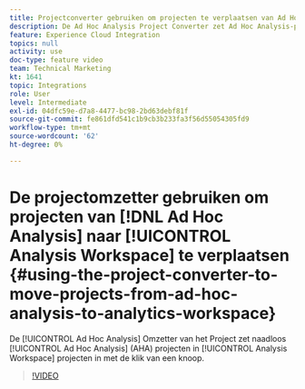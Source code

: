 ```yaml
---
title: Projectconverter gebruiken om projecten te verplaatsen van Ad Hoc Analysis naar de werkruimte Analytics
description: De Ad Hoc Analysis Project Converter zet Ad Hoc Analysis-projecten (AHA) naadloos om in Analysis Workspace-projecten met een klik op een knop.
feature: Experience Cloud Integration
topics: null
activity: use
doc-type: feature video
team: Technical Marketing
kt: 1641
topic: Integrations
role: User
level: Intermediate
exl-id: 04dfc59e-d7a8-4477-bc98-2bd63debf81f
source-git-commit: fe861dfd541c1b9cb3b233fa3f56d55054305fd9
workflow-type: tm+mt
source-wordcount: '62'
ht-degree: 0%

---
```


# De projectomzetter gebruiken om projecten van [!DNL Ad Hoc Analysis] naar [!UICONTROL Analysis Workspace] te verplaatsen {#using-the-project-converter-to-move-projects-from-ad-hoc-analysis-to-analytics-workspace}

De [!UICONTROL Ad Hoc Analysis] Omzetter van het Project zet naadloos [!UICONTROL Ad Hoc Analysis] (AHA) projecten in [!UICONTROL Analysis Workspace] projecten in met de klik van een knoop.

>[!VIDEO](https://video.tv.adobe.com/v/23118/?quality=12)

